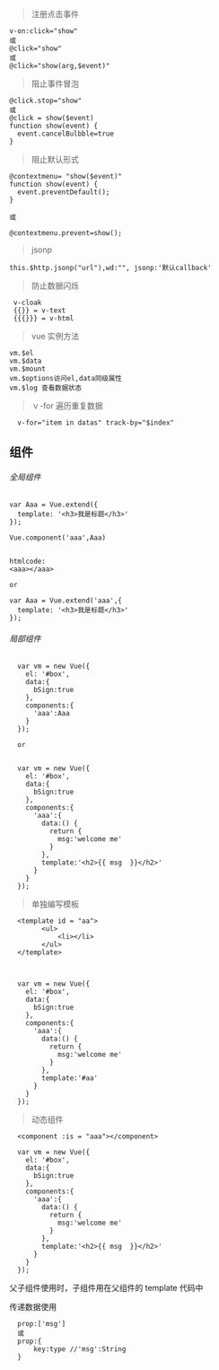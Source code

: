 > 注册点击事件

    v-on:click="show"
    或
    @click="show"
    或
    @click="show(arg,$event)"

> 阻止事件冒泡

    @click.stop="show"
    或
    @click = show($event)
    function show(event) {
      event.cancelBulbble=true
    }

> 阻止默认形式

    @contextmenu= "show($event)"
    function show(event) {
      event.preventDefault();
    }

    或

    @contextmenu.prevent=show();

> jsonp

    this.$http.jsonp("url"),wd:"", jsonp:'默认callback'

> 防止数据闪烁

     v-cloak
     {{}} = v-text
     {{{}}} = v-html

> vue 实例方法

    vm.$el
    vm.$data
    vm.$mount
    vm.$options访问el,data同级属性
    vm.$log 查看数据状态

> ｖ-for 遍历重复数据

      v-for="item in datas" track-by="$index"

## 组件

###### 全局组件

    var Aaa = Vue.extend({
      template: '<h3>我是标题</h3>'
    });

    Vue.component('aaa',Aaa)


    htmlcode:
    <aaa></aaa>  

    or

    var Aaa = Vue.extend('aaa',{
      template: '<h3>我是标题</h3>'
    });

###### 局部组件

      var vm = new Vue({
        el: '#box',
        data:{
          bSign:true
        },
        components:{
          'aaa':Aaa
        }
      });

      or


      var vm = new Vue({
        el: '#box',
        data:{
          bSign:true
        },
        components:{
          'aaa':{
            data:() {
              return {
                msg:'welcome me'
              }
            },
            template:'<h2>{{ msg  }}</h2>'
          }
        }
      });

> 单独编写模板

      <template id = "aa">
            <ul>
                <li></li>
            </ul>
      </template>



      var vm = new Vue({
        el: '#box',
        data:{
          bSign:true
        },
        components:{
          'aaa':{
            data:() {
              return {
                msg:'welcome me'
              }
            },
            template:'#aa'
          }
        }
      });

> 动态组件

      <component :is = "aaa"></component>

      var vm = new Vue({
        el: '#box',
        data:{
          bSign:true
        },
        components:{
          'aaa':{
            data:() {
              return {
                msg:'welcome me'
              }
            },
            template:'<h2>{{ msg  }}</h2>'
          }
        }
      });

父子组件使用时，子组件用在父组件的 template 代码中

传递数据使用

      prop:['msg']
      或
      prop:{
          key:type //'msg':String
      }
